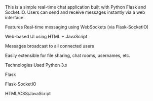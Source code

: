 This is a simple real-time chat application built with Python Flask and Socket.IO. Users can send and receive messages instantly via a web interface.


 Features
 Real-time messaging using WebSockets (via Flask-SocketIO)

 Web-based UI using HTML + JavaScript

 Messages broadcast to all connected users

 Easily extensible for file sharing, chat rooms, usernames, etc.

 Technologies Used
Python 3.x

Flask

Flask-SocketIO

HTML/CSS/JavaScript
